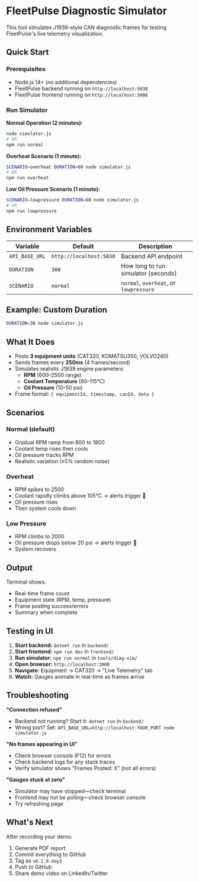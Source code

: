 # FleetPulse Diagnostic Simulator

This tool simulates J1939-style CAN diagnostic frames for testing FleetPulse's live telemetry visualization.

## Quick Start

### Prerequisites
- Node.js 14+ (no additional dependencies)
- FleetPulse backend running on `http://localhost:5038`
- FleetPulse frontend running on `http://localhost:3000`

### Run Simulator

**Normal Operation (2 minutes):**
```bash
node simulator.js
# OR
npm run normal
```

**Overheat Scenario (1 minute):**
```bash
SCENARIO=overheat DURATION=60 node simulator.js
# OR
npm run overheat
```

**Low Oil Pressure Scenario (1 minute):**
```bash
SCENARIO=lowpressure DURATION=60 node simulator.js
# OR
npm run lowpressure
```

## Environment Variables

| Variable | Default | Description |
|----------|---------|-------------|
| `API_BASE_URL` | `http://localhost:5038` | Backend API endpoint |
| `DURATION` | `300` | How long to run simulator (seconds) |
| `SCENARIO` | `normal` | `normal`, `overheat`, or `lowpressure` |

## Example: Custom Duration

```bash
DURATION=30 node simulator.js
```

## What It Does

- Posts **3 equipment units** (CAT320, KOMATSU350, VOLVO240)
- Sends frames every **250ms** (4 frames/second)
- Simulates realistic J1939 engine parameters:
  - **RPM** (600–2500 range)
  - **Coolant Temperature** (80–115°C)
  - **Oil Pressure** (10–50 psi)
- Frame format: `{ equipmentId, timestamp, canId, data }`

## Scenarios

### Normal (default)
- Gradual RPM ramp from 800 to 1800
- Coolant temp rises then cools
- Oil pressure tracks RPM
- Realistic variation (±5% random noise)

### Overheat
- RPM spikes to 2500
- Coolant rapidly climbs above 105°C → alerts trigger 🔴
- Oil pressure rises
- Then system cools down

### Low Pressure
- RPM climbs to 2000
- Oil pressure drops below 20 psi → alerts trigger 🔴
- System recovers

## Output

Terminal shows:
- Real-time frame count
- Equipment state (RPM, temp, pressure)
- Frame posting success/errors
- Summary when complete

## Testing in UI

1. **Start backend:** `dotnet run` in `backend/`
2. **Start frontend:** `npm run dev` in `frontend/`
3. **Run simulator:** `npm run normal` in `tools/diag-sim/`
4. **Open browser:** `http://localhost:3000`
5. **Navigate:** Equipment → CAT320 → "Live Telemetry" tab
6. **Watch:** Gauges animate in real-time as frames arrive

## Troubleshooting

**"Connection refused"**
- Backend not running? Start it: `dotnet run` in `backend/`
- Wrong port? Set: `API_BASE_URL=http://localhost:YOUR_PORT node simulator.js`

**"No frames appearing in UI"**
- Check browser console (F12) for errors
- Check backend logs for any stack traces
- Verify simulator shows "Frames Posted: X" (not all errors)

**"Gauges stuck at zero"**
- Simulator may have stopped—check terminal
- Frontend may not be polling—check browser console
- Try refreshing page

## What's Next

After recording your demo:
1. Generate PDF report
2. Commit everything to GitHub
3. Tag as `v0.1.0-day3`
4. Push to GitHub
5. Share demo video on LinkedIn/Twitter
